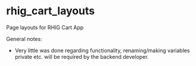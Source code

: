 # rhig_cart_layouts

Page layouts for RHIG Cart App

General notes:
- Very little was done regarding functionality, renaming/making variables private etc. will be
  required by the backend developer.
